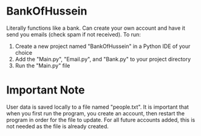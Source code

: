 # BankOfHussein
Literally functions like a bank. Can create your own account and have it send you emails (check spam if not received). To run:
1. Create a new project named "BankOfHussein" in a Python IDE of your choice
2. Add the "Main.py", "Email.py", and "Bank.py" to your project directory
3. Run the "Main.py" file

# Important Note
User data is saved locally to a file named "people.txt". It is important that when you first run the program, you create an account, then restart the program in order for the file to update. For all future accounts added, this is not needed as the file is already created.
